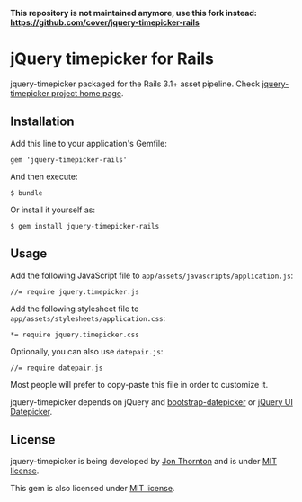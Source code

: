 **This repository is not maintained anymore, use this fork instead: https://github.com/cover/jquery-timepicker-rails**

# jQuery timepicker for Rails

jquery-timepicker packaged for the Rails 3.1+ asset pipeline.
Check [jquery-timepicker project home page](http://github.com/jonthornton/jquery-timepicker).

## Installation

Add this line to your application's Gemfile:

    gem 'jquery-timepicker-rails'

And then execute:

    $ bundle

Or install it yourself as:

    $ gem install jquery-timepicker-rails

## Usage

Add the following JavaScript file to `app/assets/javascripts/application.js`:

    //= require jquery.timepicker.js

Add the following stylesheet file to `app/assets/stylesheets/application.css`:

    *= require jquery.timepicker.css

Optionally, you can also use `datepair.js`:

    //= require datepair.js

Most people will prefer to copy-paste this file in order to customize it.

jquery-timepicker depends on jQuery and [bootstrap-datepicker](http://github.com/eternicode/bootstrap-datepicker) or [jQuery UI Datepicker](http://jqueryui.com/demos/datepicker/).

## License

jquery-timepicker is being developed by [Jon Thornton](http://jonthornton.com/) and is under [MIT license](http://en.wikipedia.org/wiki/MIT_License).

This gem is also licensed under [MIT license](https://raw.github.com/tkrotoff/jquery-timepicker-rails/master/LICENSE).
